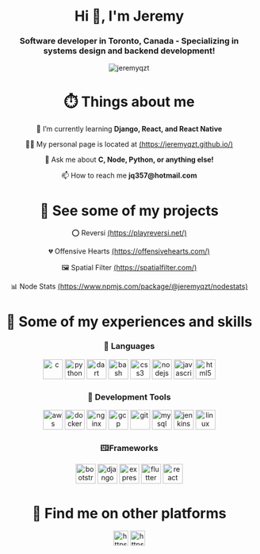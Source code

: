 <h1 align="center">Hi 👋, I'm Jeremy</h1>
<h3 align="center">Software developer in Toronto, Canada - Specializing in systems design and backend development!</h3>

<p align="center"> <img src="https://komarev.com/ghpvc/?username=jeremyqzt" alt="jeremyqzt" /> </p>

<h1 align="center">⏱️ Things about me </h1>

<p align="center"> 🌱 I’m currently learning <strong>Django, React, and React Native</strong> </p>

<p align="center"> 👨‍💻 My personal page is located at <a href="https://jeremyqzt.github.io/">(https://jeremyqzt.github.io/)</a> </p>

<p align="center"> 💬 Ask me about <strong>C, Node, Python, or anything else!</strong> </p>

<p align="center"> 📫 How to reach me <strong>jq357@hotmail.com</strong> </p>

<h1 align="center">🚧 See some of my projects </h1>
<p align="center"> ⭕ Reversi <a href="https://playreversi.net/">(https://playreversi.net/)</a></p>
 
<p align="center"> 💔 Offensive Hearts <a href="https://offensivehearts.com/">(https://offensivehearts.com/)</a></p>
 
<p align="center"> 🖼️ Spatial Filter <a href="https://spatialfilter.com/">(https://spatialfilter.com/)</a></p>
 
<p align="center"> 📊 Node Stats <a href="https://www.npmjs.com/package/@jeremyqzt/nodestats">(https://www.npmjs.com/package/@jeremyqzt/nodestats)</a></p>

<h1 align="center">🔧 Some of my experiences and skills </h1>

<h3 align="center">💾 Languages </h3>
<p align="center">
  <img src="https://devicons.github.io/devicon/devicon.git/icons/c/c-original.svg" alt="c" width="40" height="40"/>
  <img src="https://devicons.github.io/devicon/devicon.git/icons/python/python-original.svg" alt="python" width="40" height="40"/>
  <img src="https://www.vectorlogo.zone/logos/dartlang/dartlang-icon.svg" alt="dart" width="40" height="40"/>
  <img src="https://www.vectorlogo.zone/logos/gnu_bash/gnu_bash-icon.svg" alt="bash" width="40" height="40"/>
  <img src="https://devicons.github.io/devicon/devicon.git/icons/css3/css3-original-wordmark.svg" alt="css3" width="40" height="40"/>
  <img src="https://devicons.github.io/devicon/devicon.git/icons/nodejs/nodejs-original-wordmark.svg" alt="nodejs" width="40" height="40"/>
  <img src="https://devicons.github.io/devicon/devicon.git/icons/javascript/javascript-original.svg" alt="javascript" width="40" height="40"/>
  <img src="https://devicons.github.io/devicon/devicon.git/icons/html5/html5-original-wordmark.svg" alt="html5" width="40" height="40"/>
</p>

<h3 align="center">🔨 Development Tools </h3>
<p align="center">
  <img src="https://devicons.github.io/devicon/devicon.git/icons/amazonwebservices/amazonwebservices-original-wordmark.svg" alt="aws" width="40" height="40"/> 
  <img src="https://devicons.github.io/devicon/devicon.git/icons/docker/docker-original-wordmark.svg" alt="docker" width="40" height="40"/>
  <img src="https://devicons.github.io/devicon/devicon.git/icons/nginx/nginx-original.svg" alt="nginx" width="40" height="40"/>
  <img src="https://www.vectorlogo.zone/logos/google_cloud/google_cloud-icon.svg" alt="gcp" width="40" height="40"/>
  <img src="https://www.vectorlogo.zone/logos/git-scm/git-scm-icon.svg" alt="git" width="40" height="40"/>
  <img src="https://devicons.github.io/devicon/devicon.git/icons/mysql/mysql-original-wordmark.svg" alt="mysql" width="40" height="40"/>
  <img src="https://www.vectorlogo.zone/logos/jenkins/jenkins-icon.svg" alt="jenkins" width="40" height="40"/>
  <img src="https://devicons.github.io/devicon/devicon.git/icons/linux/linux-original.svg" alt="linux" width="40" height="40"/>
</p>


<h3 align="center"> 🖽Frameworks </h3>
<p align="center">
  <img src="https://devicons.github.io/devicon/devicon.git/icons/bootstrap/bootstrap-plain.svg" alt="bootstrap" width="40" height="40"/>
  <img src="https://devicons.github.io/devicon/devicon.git/icons/django/django-original.svg" alt="django" width="40" height="40"/>
  <img src="https://devicons.github.io/devicon/devicon.git/icons/express/express-original-wordmark.svg" alt="express" width="40" height="40"/>
  <img src="https://www.vectorlogo.zone/logos/flutterio/flutterio-icon.svg" alt="flutter" width="40" height="40"/>
  <img src="https://devicons.github.io/devicon/devicon.git/icons/react/react-original-wordmark.svg" alt="react" width="40" height="40"/>
</p>

<h1 align="center">🤵 Find me on other platforms </h1>
<p align="center">
<a href="https://linkedin.com/in/https://www.linkedin.com/in/jeremy-qian/" target="blank"><img align="center" src="https://cdn.jsdelivr.net/npm/simple-icons@3.0.1/icons/linkedin.svg" alt="https://www.linkedin.com/in/jeremy-qian/" height="30" width="30" /></a>
<a href="https://fb.com/https://www.facebook.com/jeremy.qian77" target="blank"><img align="center" src="https://cdn.jsdelivr.net/npm/simple-icons@3.0.1/icons/facebook.svg" alt="https://www.facebook.com/jeremy.qian77" height="30" width="30" /></a>
</p>
